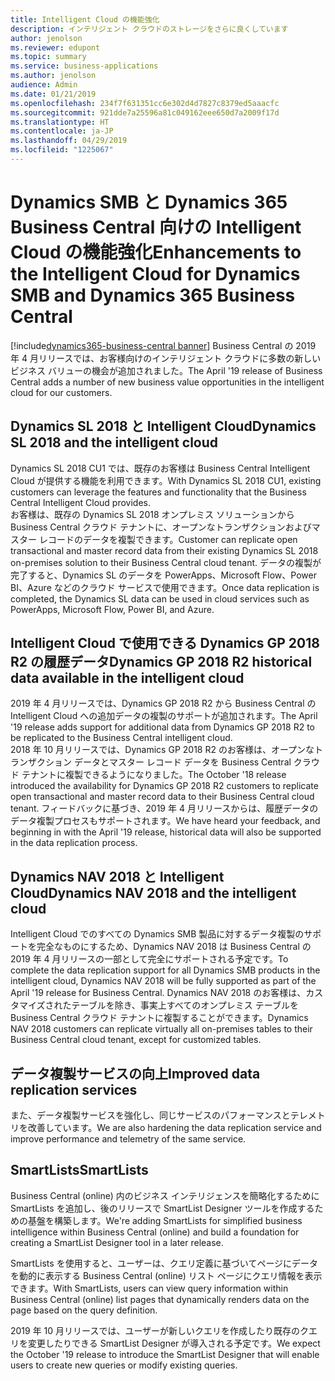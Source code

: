 ```yaml
---
title: Intelligent Cloud の機能強化
description: インテリジェント クラウドのストレージをさらに良くしています
author: jenolson
ms.reviewer: edupont
ms.topic: summary
ms.service: business-applications
ms.author: jenolson
audience: Admin
ms.date: 01/21/2019
ms.openlocfilehash: 234f7f631351cc6e302d4d7827c8379ed5aaacfc
ms.sourcegitcommit: 921dde7a25596a81c049162eee650d7a2009f17d
ms.translationtype: HT
ms.contentlocale: ja-JP
ms.lasthandoff: 04/29/2019
ms.locfileid: "1225067"
---
```

# <a name="enhancements-to-the-intelligent-cloud-for-dynamics-smb-and-dynamics-365-business-central"></a><span data-ttu-id="a6064-103">Dynamics SMB と Dynamics 365 Business Central 向けの Intelligent Cloud の機能強化</span><span class="sxs-lookup"><span data-stu-id="a6064-103">Enhancements to the Intelligent Cloud for Dynamics SMB and Dynamics 365 Business Central</span></span>
[!include[dynamics365-business-central banner](../includes/dynamics365-business-central.md)]
<span data-ttu-id="a6064-104">Business Central の 2019 年 4 月リリースでは、お客様向けのインテリジェント クラウドに多数の新しいビジネス バリューの機会が追加されました。</span><span class="sxs-lookup"><span data-stu-id="a6064-104">The April '19 release of Business Central adds a number of new business value opportunities in the intelligent cloud for our customers.</span></span> 

## <a name="dynamics-sl-2018-and-the-intelligent-cloud"></a><span data-ttu-id="a6064-105">Dynamics SL 2018 と Intelligent Cloud</span><span class="sxs-lookup"><span data-stu-id="a6064-105">Dynamics SL 2018 and the intelligent cloud</span></span>
<span data-ttu-id="a6064-106">Dynamics SL 2018 CU1 では、既存のお客様は Business Central Intelligent Cloud が提供する機能を利用できます。</span><span class="sxs-lookup"><span data-stu-id="a6064-106">With Dynamics SL 2018 CU1, existing customers can leverage the features and functionality that the Business Central Intelligent Cloud provides.</span></span>  
<span data-ttu-id="a6064-107">お客様は、既存の Dynamics SL 2018 オンプレミス ソリューションから Business Central クラウド テナントに、オープンなトランザクションおよびマスター レコードのデータを複製できます。</span><span class="sxs-lookup"><span data-stu-id="a6064-107">Customer can replicate open transactional and master record data from their existing Dynamics SL 2018 on-premises solution to their Business Central cloud tenant.</span></span> <span data-ttu-id="a6064-108">データの複製が完了すると、Dynamics SL のデータを PowerApps、Microsoft Flow、Power BI、Azure などのクラウド サービスで使用できます。</span><span class="sxs-lookup"><span data-stu-id="a6064-108">Once data replication is completed, the Dynamics SL data can be used in cloud services such as PowerApps, Microsoft Flow, Power BI, and Azure.</span></span>  

## <a name="dynamics-gp-2018-r2-historical-data-available-in-the-intelligent-cloud"></a><span data-ttu-id="a6064-109">Intelligent Cloud で使用できる Dynamics GP 2018 R2 の履歴データ</span><span class="sxs-lookup"><span data-stu-id="a6064-109">Dynamics GP 2018 R2 historical data available in the intelligent cloud</span></span>
<span data-ttu-id="a6064-110">2019 年 4 月リリースでは、Dynamics GP 2018 R2 から Business Central の Intelligent Cloud への追加データの複製のサポートが追加されます。</span><span class="sxs-lookup"><span data-stu-id="a6064-110">The April '19 release adds support for additional data from Dynamics GP 2018 R2 to be replicated to the Business Central intelligent cloud.</span></span>  
<span data-ttu-id="a6064-111">2018 年 10 月リリースでは、Dynamics GP 2018 R2 のお客様は、オープンなトランザクション データとマスター レコード データを Business Central クラウド テナントに複製できるようになりました。</span><span class="sxs-lookup"><span data-stu-id="a6064-111">The October '18 release introduced the availability for Dynamics GP 2018 R2 customers to replicate open transactional and master record data to their Business Central cloud tenant.</span></span> <span data-ttu-id="a6064-112">フィードバックに基づき、2019 年 4 月リリースからは、履歴データのデータ複製プロセスもサポートされます。</span><span class="sxs-lookup"><span data-stu-id="a6064-112">We have heard your feedback, and beginning in with the April '19 release, historical data will also be supported in the data replication process.</span></span>  

## <a name="dynamics-nav-2018-and-the-intelligent-cloud"></a><span data-ttu-id="a6064-113">Dynamics NAV 2018 と Intelligent Cloud</span><span class="sxs-lookup"><span data-stu-id="a6064-113">Dynamics NAV 2018 and the intelligent cloud</span></span>
<span data-ttu-id="a6064-114">Intelligent Cloud でのすべての Dynamics SMB 製品に対するデータ複製のサポートを完全なものにするため、Dynamics NAV 2018 は Business Central の 2019 年 4 月リリースの一部として完全にサポートされる予定です。</span><span class="sxs-lookup"><span data-stu-id="a6064-114">To complete the data replication support for all Dynamics SMB products in the intelligent cloud, Dynamics NAV 2018 will be fully supported as part of the April '19 release for Business Central.</span></span> <span data-ttu-id="a6064-115">Dynamics NAV 2018 のお客様は、カスタマイズされたテーブルを除き、事実上すべてのオンプレミス テーブルを Business Central クラウド テナントに複製することができます。</span><span class="sxs-lookup"><span data-stu-id="a6064-115">Dynamics NAV 2018 customers can replicate virtually all on-premises tables to their Business Central cloud tenant, except for customized tables.</span></span>

## <a name="improved-data-replication-services"></a><span data-ttu-id="a6064-116">データ複製サービスの向上</span><span class="sxs-lookup"><span data-stu-id="a6064-116">Improved data replication services</span></span>
<span data-ttu-id="a6064-117">また、データ複製サービスを強化し、同じサービスのパフォーマンスとテレメトリを改善しています。</span><span class="sxs-lookup"><span data-stu-id="a6064-117">We are also hardening the data replication service and improve performance and telemetry of the same service.</span></span>

## <a name="smartlists"></a><span data-ttu-id="a6064-118">SmartLists</span><span class="sxs-lookup"><span data-stu-id="a6064-118">SmartLists</span></span>
<span data-ttu-id="a6064-119">Business Central (online) 内のビジネス インテリジェンスを簡略化するために SmartLists を追加し、後のリリースで SmartList Designer ツールを作成するための基盤を構築します。</span><span class="sxs-lookup"><span data-stu-id="a6064-119">We're adding SmartLists for simplified business intelligence within Business Central (online) and build a foundation for creating a SmartList Designer tool in a later release.</span></span>

<span data-ttu-id="a6064-120">SmartLists を使用すると、ユーザーは、クエリ定義に基づいてページにデータを動的に表示する Business Central (online) リスト ページにクエリ情報を表示できます。</span><span class="sxs-lookup"><span data-stu-id="a6064-120">With SmartLists, users can view query information within Business Central (online) list pages that dynamically renders data on the page based on the query definition.</span></span>  

<span data-ttu-id="a6064-121">2019 年 10 月リリースでは、ユーザーが新しいクエリを作成したり既存のクエリを変更したりできる SmartList Designer が導入される予定です。</span><span class="sxs-lookup"><span data-stu-id="a6064-121">We expect the October '19 release to introduce the SmartList Designer that will enable users to create new queries or modify existing queries.</span></span>  
